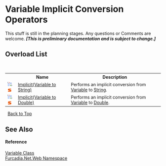 # Variable&nbsp;Implicit Conversion Operators
This stuff is still in the planning stages. Any questions or Comments are welcome. _**\[This is preliminary documentation and is subject to change.\]**_


## Overload List
&nbsp;<table><tr><th></th><th>Name</th><th>Description</th></tr><tr><td>![Public operator](media/puboperator.gif "Public operator")![Static member](media/static.gif "Static member")</td><td><a href="M_Furcadia_Net_Web_Variable_op_Implicit">Implicit(Variable to String)</a></td><td>
Performs an implicit conversion from <a href="T_Furcadia_Net_Web_Variable">Variable</a> to <a href="http://msdn2.microsoft.com/en-us/library/s1wwdcbf" target="_blank">String</a>.</td></tr><tr><td>![Public operator](media/puboperator.gif "Public operator")![Static member](media/static.gif "Static member")</td><td><a href="M_Furcadia_Net_Web_Variable_op_Implicit_1">Implicit(Variable to Double)</a></td><td>
Performs an implicit conversion from <a href="T_Furcadia_Net_Web_Variable">Variable</a> to <a href="http://msdn2.microsoft.com/en-us/library/643eft0t" target="_blank">Double</a>.</td></tr></table>&nbsp;
<a href="#variable&nbsp;implicit-conversion-operators">Back to Top</a>

## See Also


#### Reference
<a href="T_Furcadia_Net_Web_Variable">Variable Class</a><br /><a href="N_Furcadia_Net_Web">Furcadia.Net.Web Namespace</a><br />